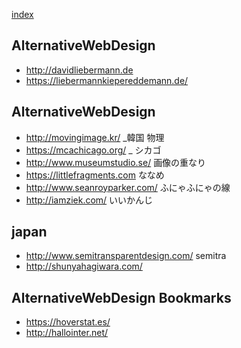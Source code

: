 [index](https://github.com/kitasenjudesign/bookmarks/blob/master/README.md)

## AlternativeWebDesign

* http://davidliebermann.de
* https://liebermannkiepereddemann.de/


## AlternativeWebDesign

* http://movingimage.kr/ _韓国 物理
* https://mcachicago.org/ _ シカゴ
* http://www.museumstudio.se/ 画像の重なり
* https://littlefragments.com ななめ
* http://www.seanroyparker.com/ ふにゃふにゃの線
* http://iamziek.com/ いいかんじ

## japan

* http://www.semitransparentdesign.com/ semitra
* http://shunyahagiwara.com/

## AlternativeWebDesign Bookmarks
* https://hoverstat.es/
* http://hallointer.net/
